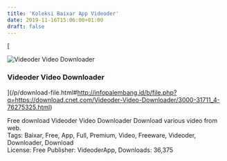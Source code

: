 ```yaml
---
title: 'Koleksi Baixar App Videoder'
date: 2019-11-16T15:06:00+01:00
draft: false
---
```


[

![Videoder Video Downloader](https://i.i.cbsi.com/cnwk.1d/i/tim2/2016/02/17/Foreman_14072171_8583_ic_launcher_64x64.png "Videoder Video Downloader")

### Videoder Video Downloader

](/p/download-file.html#http://infopalembang.id/b/file.php?q=https://download.cnet.com/Videoder-Video-Downloader/3000-31711_4-76275325.html)

Free download Videoder Video Downloader Download various video from web.  
Tags: Baixar, Free, App, Full, Premium, Video, Freeware, Videoder, Downloader, Download  
License: Free Publisher: VideoderApp, Downloads: 36,375